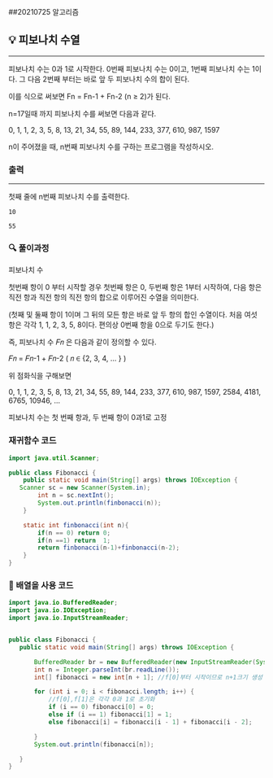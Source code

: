 ##20210725 알고리즘

## 💡 피보나치 수열
---
피보나치 수는 0과 1로 시작한다. 0번째 피보나치 수는 0이고, 1번째 피보나치 수는 1이다. 그 다음 2번째 부터는 바로 앞 두 피보나치 수의 합이 된다.

이를 식으로 써보면 Fn = Fn-1 + Fn-2 (n ≥ 2)가 된다.

n=17일때 까지 피보나치 수를 써보면 다음과 같다.

0, 1, 1, 2, 3, 5, 8, 13, 21, 34, 55, 89, 144, 233, 377, 610, 987, 1597

n이 주어졌을 때, n번째 피보나치 수를 구하는 프로그램을 작성하시오.
### 출력
---
첫째 줄에 n번째 피보나치 수를 출력한다.
```
10
```
```
55
```
### 🔍 풀이과정
피보나치 수

첫번째 항이 0 부터 시작할 경우 첫번째 항은 0, 두번째 항은 1부터 시작하여, 다음 항은 직전 항과 직전 항의 직전 항의 합으로 이루어진 수열을 의미한다.

(첫째 및 둘째 항이 1이며 그 뒤의 모든 항은 바로 앞 두 항의 합인 수열이다. 처음 여섯 항은 각각 1, 1, 2, 3, 5, 8이다. 편의상 0번째 항을 0으로 두기도 한다.)

즉, 피보나치 수 𝐹𝑛 은 다음과 같이 정의할 수 있다.

𝐹𝑛 = 𝐹𝑛-1 + 𝐹𝑛-2    ( 𝑛 ∈ {2, 3, 4, … } )

위 점화식을 구해보면

0, 1, 1, 2, 3, 5, 8, 13, 21, 34, 55, 89, 144, 233, 377, 610, 987, 1597, 2584, 4181, 6765, 10946, ...

피보나치 수는 첫 번째 항과, 두 번째 항이 0과1로 고정

### 재귀함수 코드
```java
import java.util.Scanner;

public class Fibonacci {
    public static void main(String[] args) throws IOException {
   Scanner sc = new Scanner(System.in);
        int n = sc.nextInt();
        System.out.println(finbonacci(n));
    }

    static int finbonacci(int n){
        if(n == 0) return 0;
        if(n ==1) return  1;
        return finbonacci(n-1)+finbonacci(n-2);
    }
}
```
 ###  👻  배열을 사용 코드

 ```java
import java.io.BufferedReader;
import java.io.IOException;
import java.io.InputStreamReader;


public class Fibonacci {
    public static void main(String[] args) throws IOException {

        BufferedReader br = new BufferedReader(new InputStreamReader(System.in));
        int n = Integer.parseInt(br.readLine());
        int[] fibonacci = new int[n + 1]; //f[0]부터 시작이므로 n+1크기 생성

        for (int i = 0; i < fibonacci.length; i++) {
            //f[0],f[1]은 각각 0과 1로 초기화
            if (i == 0) fibonacci[0] = 0;
            else if (i == 1) fibonacci[1] = 1;
            else fibonacci[i] = fibonacci[i - 1] + fibonacci[i - 2];

        }
        System.out.println(fibonacci[n]);

    }
}

 ```

